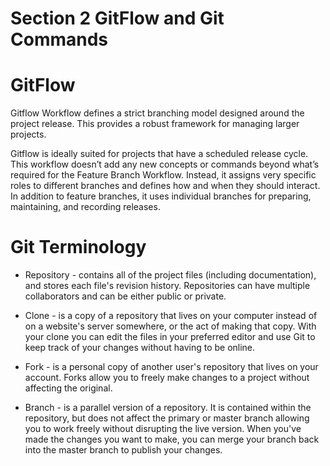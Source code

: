 # Section 2 GitFlow and Git Commands

GitFlow
========

Gitflow Workflow defines a strict branching model designed around the project release. This provides a robust framework for managing larger projects.  

Gitflow is ideally suited for projects that have a scheduled release cycle. This workflow doesn’t add any new concepts or commands beyond what’s required for the Feature Branch Workflow. Instead, it assigns very specific roles to different branches and defines how and when they should interact. In addition to feature branches, it uses individual branches for preparing, maintaining, and recording releases.

Git Terminology
============

* Repository -  contains all of the project files (including documentation), and stores each file's revision history. Repositories can have multiple collaborators and can be either public or private.

* Clone - is a copy of a repository that lives on your computer instead of on a website's server somewhere, or the act of making that copy. With your clone you can edit the files in your preferred editor and use Git to keep track of your changes without having to be online.

* Fork - is a personal copy of another user's repository that lives on your account. Forks allow you to freely make changes to a project without affecting the original. 

* Branch - is a parallel version of a repository. It is contained within the repository, but does not affect the primary or master branch allowing you to work freely without disrupting the live version. When you've made the changes you want to make, you can merge your branch back into the master branch to publish your changes.
